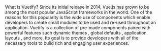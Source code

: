 What is Vuetify?
Since its initial release in 2014, Vue.js
 has grown to be among the most popular JavaScript frameworks in the world. One of the reasons for this popularity is the wide use of components
 which enable developers to create small modules to be used and re-used throughout an application. Vuetify is a collection of pre-made components paired with powerful features such dynamic themes
, global defaults
, application layouts
, and more. Its goal is to provide developers with all of the necessary tools to build rich and engaging user experiences.

